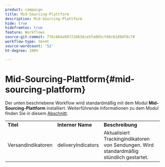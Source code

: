 ```yaml
---
product: campaign
title: Mid-Sourcing-Plattform
description: Mid-Sourcing-Plattform
hide: true
hidefromtoc: true
feature: Workflows
source-git-commit: 776c664a99721063dce5fa003cf40c81d94f8c78
workflow-type: tm+mt
source-wordcount: '52'
ht-degree: 100%

---
```



# Mid-Sourcing-Plattform{#mid-sourcing-platform}



Der unten beschriebene Workflow wird standardmäßig mit dem Modul **Mid-Sourcing-Plattform** installiert. Weiterführende Informationen zu dem Modul finden Sie in diesem [Abschnitt](../../installation/using/mid-sourcing-deployment.md).

<table> 
 <tbody> 
  <tr> 
   <td> <strong>Titel</strong><br /> </td> 
   <td> <strong>Interner Name</strong><br /> </td> 
   <td> <strong>Beschreibung</strong><br /> </td> 
  </tr> 
  <tr> 
   <td> <span class="uicontrol">Versandindikatoren</span> <br /> </td> 
   <td> <span class="uicontrol">deliveryIndicators</span> <br /> </td> 
   <td> Aktualisiert Trackingindikatoren von Sendungen. Wird standardmäßig stündlich gestartet.<br /> </td> 
  </tr> 
 </tbody> 
</table>

